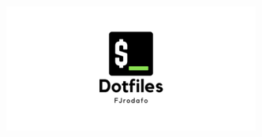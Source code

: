 <picture>
    <source media="(prefers-color-scheme: dark)" srcset="https://raw.githubusercontent.com/FJrodafo/Dotfiles/main/Assets/Banner/Dark.png">
    <img alt="$_" src="https://raw.githubusercontent.com/FJrodafo/Dotfiles/main/Assets/Banner/Light.png">
</picture>